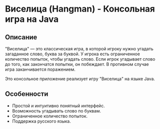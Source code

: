 # Виселица (Hangman) - Консольная игра на Java

## Описание

"Виселица" — это классическая игра, в которой игроку нужно угадать 
загаданное слово, буква за буквой. У игрока есть ограниченное количество 
попыток, чтобы угадать слово. Если игрок угадывает слово до того, 
как закончатся попытки, он побеждает. В противном случае игра 
заканчивается поражением.

Это консольное приложение реализует игру "Виселица" на языке Java.

## Особенности

- Простой и интуитивно понятный интерфейс.
- Возможность угадывать слово по буквам.
- Ограниченное количество попыток.
- Поддержка русского языка.